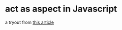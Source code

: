 # act as aspect in Javascript
a tryout from [this article](http://alternateidea.com/blog/articles/2006/12/4/avoiding-bloat-in-widgets)

